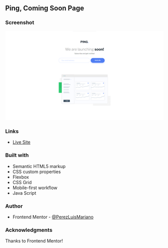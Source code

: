 ## Ping, Coming Soon Page

### Screenshot
![version-desk](design/design.png)


### Links
- [Live Site ](https://perezluismariano.github.io/014FM_Ping/)

### Built with
- Semantic HTML5 markup
- CSS custom properties
- Flexbox
- CSS Grid
- Mobile-first workflow
- Java Script

### Author
- Frontend Mentor - [@PerezLuisMariano](https://www.frontendmentor.io/profile/PerezLuisMariano)

### Acknowledgments
Thanks to Frontend Mentor!
